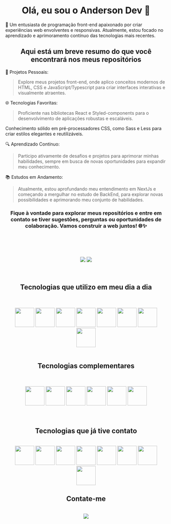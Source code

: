 # <h1 align="center">Olá, eu sou o Anderson Dev 👋

<div>
  <p>
    🧠 Um entusiasta de programação front-end apaixonado por criar experiências web envolventes e responsivas. Atualmente, estou focado no aprendizado e aprimoramento contínuo das          tecnologias mais recentes.
  </p> 
  
  <h2 align="center">Aqui está um breve resumo do que você encontrará nos meus repositórios</h2>

  🚀 Projetos Pessoais: 
  > <p>Explore meus projetos front-end, onde aplico conceitos modernos de HTML, CSS e JavaScript/Typescript para criar interfaces interativas e visualmente atraentes.</p>
  
  🌐 Tecnologias Favoritas:
  > <p>Proficiente nas bibliotecas React e Styled-components para o desenvolvimento de aplicações robustas e escaláveis.
  Conhecimento sólido em pré-processadores CSS, como Sass e Less para criar estilos elegantes e reutilizáveis.</p>
  
  🔍 Aprendizado Contínuo:
  > <p>Participo ativamente de desafios e projetos para aprimorar minhas habilidades, sempre em busca de novas oportunidades para expandir meu conhecimento.</p>
  
  📚 Estudos em Andamento:
  > <p>Atualmente, estou aprofundando meu entendimento em NextJs e começando a mergulhar no estudo de BackEnd, para explorar novas possibilidades e aprimorando meu conjunto de habilidades.</p>

  <h3 align="center">Fique à vontade para explorar meus repositórios e entre em contato se tiver sugestões, perguntas ou oportunidades de colaboração. Vamos construir a web juntos! 🌐✨</h3>
</div>

#
<br/><br/>
<div align="center">
  <img heigth="180em" src="https://github-readme-stats.vercel.app/api?username=AndersonFSilva3000&show_icons=true&theme=transparent&include_all_commit=true&count_private=true" />
  <img heigth="180em" src="https://github-readme-stats.vercel.app/api/top-langs/?username=AndersonFSilva3000&layout=compact&langs_count=16&theme=transparent" />
</div>
<br/><br/>

## <h2 align="center">Tecnologias que utilizo em meu dia a dia
<br />

<div align="center" style="display: inline-block">
  <br />
  <img heigth="60em" width="60em" src="https://cdn.jsdelivr.net/gh/devicons/devicon/icons/html5/html5-original.svg" />
  <img heigth="60em" width="60em" src="https://cdn.jsdelivr.net/gh/devicons/devicon/icons/css3/css3-original.svg" />
  <img heigth="60em" width="60em" src="https://cdn.jsdelivr.net/gh/devicons/devicon/icons/javascript/javascript-original.svg" />
  <img heigth="60em" width="60em" src="https://cdn.jsdelivr.net/gh/devicons/devicon/icons/typescript/typescript-original.svg" />
  <img heigth="60em" width="60em" src="https://cdn.jsdelivr.net/gh/devicons/devicon/icons/react/react-original.svg" />
  <img heigth="60em" width="60em" src="https://cdn.jsdelivr.net/gh/devicons/devicon/icons/redux/redux-original.svg" />
  <img heigth="60em" width="60em" src="https://cdn-media-1.freecodecamp.org/images/1*p1TndLk3UsGPBsM7qHPZIw.png" />
  <img heigth="60em" width="60em" src="https://cdn.jsdelivr.net/gh/devicons/devicon/icons/npm/npm-original-wordmark.svg" />
</div>
<br /> <br />

## <h2 align="center">Tecnologias complementares
<br />

<div align="center" style="dispaly: inline-block">
  <br/>
  <img heigth="60em" width="60em" src="https://cdn.jsdelivr.net/gh/devicons/devicon/icons/sass/sass-original.svg" />
  <img heigth="60em" width="60em" src="https://cdn.jsdelivr.net/gh/devicons/devicon/icons/bootstrap/bootstrap-original.svg" />
  <img heigth="60em" width="60em" src="https://cdn.jsdelivr.net/gh/devicons/devicon/icons/tailwindcss/tailwindcss-original-wordmark.svg" />
  <img heigth="60em" width="60em" src="https://cdn.jsdelivr.net/gh/devicons/devicon/icons/eslint/eslint-original-wordmark.svg" />
  <img heigth="60em" width="60em" src="https://cdn.jsdelivr.net/gh/devicons/devicon/icons/jest/jest-plain.svg" />
  <img heigth="60em" width="60em" src="https://cdn.jsdelivr.net/gh/devicons/devicon/icons/git/git-original.svg" />
</div>
<br /> <br />

## <h2 align="center">Tecnologias que já tive contato
<br/>
  
<div align="center" style="display: inline-block">
  <img heigth="60em" width="60em" src="https://cdn.jsdelivr.net/gh/devicons/devicon/icons/less/less-plain-wordmark.svg" />
  <img heigth="60em" width="60em" src="https://cdn.jsdelivr.net/gh/devicons/devicon/icons/python/python-original.svg" />
  <img heigth="60em" width="60em" src="https://cdn.jsdelivr.net/gh/devicons/devicon/icons/nginx/nginx-original.svg" />
  <img heigth="60em" width="60em" src="https://cdn.jsdelivr.net/gh/devicons/devicon/icons/postgresql/postgresql-original.svg" />
  <img heigth="60em" width="60em" src="https://cdn.jsdelivr.net/gh/devicons/devicon/icons/vuejs/vuejs-original.svg" />
  <img heigth="60em" width="60em" src="https://cdn.jsdelivr.net/gh/devicons/devicon/icons/jquery/jquery-original.svg" />
  <img heigth="60em" width="60em" src="https://cdn.jsdelivr.net/gh/devicons/devicon/icons/grunt/grunt-original.svg" />
  <img heigth="60em" width="60em" src="https://cdn.jsdelivr.net/gh/devicons/devicon/icons/gulp/gulp-plain.svg" />
</div>

## <h2 align="center">Contate-me
<br/>

<div align="center">
  <a href="https://www.linkedin.com/in/anderson-fernando-a231a4262/" target="_blank"> 
    <img src="https://img.shields.io/badge/LinkedIn-0077B5?style=for-the-badge&logo=linkedin&logoColor=white" />
  </a>
</div>
